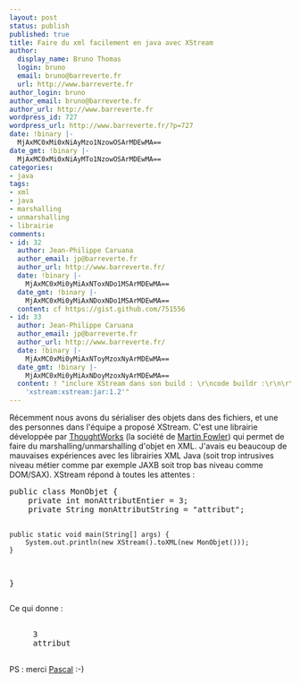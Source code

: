```yaml
---
layout: post
status: publish
published: true
title: Faire du xml facilement en java avec XStream
author:
  display_name: Bruno Thomas
  login: bruno
  email: bruno@barreverte.fr
  url: http://www.barreverte.fr
author_login: bruno
author_email: bruno@barreverte.fr
author_url: http://www.barreverte.fr
wordpress_id: 727
wordpress_url: http://www.barreverte.fr/?p=727
date: !binary |-
  MjAxMC0xMi0xNiAyMzo1NzowOSArMDEwMA==
date_gmt: !binary |-
  MjAxMC0xMi0xNiAyMTo1NzowOSArMDEwMA==
categories:
- java
tags:
- xml
- java
- marshalling
- unmarshalling
- librairie
comments:
- id: 32
  author: Jean-Philippe Caruana
  author_email: jp@barreverte.fr
  author_url: http://www.barreverte.fr/
  date: !binary |-
    MjAxMC0xMi0yMiAxNToxNDo1MSArMDEwMA==
  date_gmt: !binary |-
    MjAxMC0xMi0yMiAxNDoxNDo1MSArMDEwMA==
  content: cf https://gist.github.com/751556
- id: 33
  author: Jean-Philippe Caruana
  author_email: jp@barreverte.fr
  author_url: http://www.barreverte.fr/
  date: !binary |-
    MjAxMC0xMi0yMiAxNToyMzoxNyArMDEwMA==
  date_gmt: !binary |-
    MjAxMC0xMi0yMiAxNDoyMzoxNyArMDEwMA==
  content: ! "inclure XStream dans son build : \r\ncode buildr :\r\n\r\nXSTREAM =
    'xstream:xstream:jar:1.2'"
---
```

<p>Récemment nous avons du sérialiser des objets dans des fichiers, et une des personnes dans l'équipe a proposé XStream. C'est une librairie développée par <a href="http://www.thoughtworks.com/">ThoughtWorks</a> (la société de <a href="http://martinfowler.com/">Martin Fowler</a>) qui permet de faire du marshalling/unmarshalling d'objet en XML. J'avais eu beaucoup de mauvaises expériences avec les librairies XML Java (soit trop intrusives niveau métier comme par exemple JAXB soit trop bas niveau comme DOM/SAX). XStream répond à toutes les attentes :</p>
<pre lang="java">public class MonObjet {
    private int monAttributEntier = 3;
    private String monAttributString = "attribut";

    public static void main(String[] args) {
        System.out.println(new XStream().toXML(new MonObjet()));
    }
}</pre>
<p>Ce qui donne :</p>
<pre lang="xml">
  <MonObjet> 
     <monAttributEntier>3</monAttributEntier>
     <monAttributString>attribut</monAttributString>
  </MonObjet> 
</pre>
<p>PS : merci <a title="Pascal" href="http://blog.extremepill.com/" target="_blank">Pascal</a> :-)</p>
